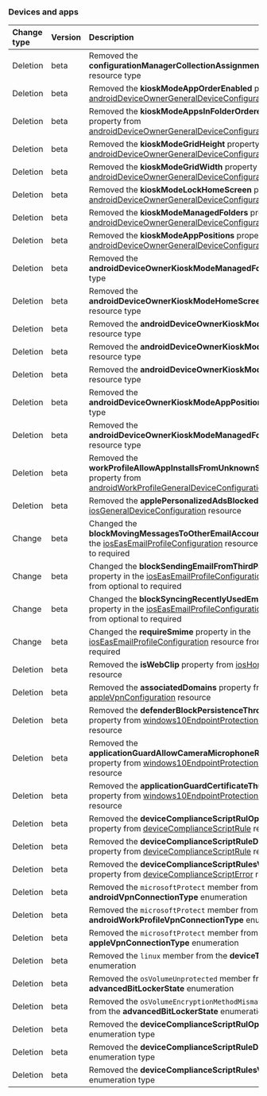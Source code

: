 ### Devices and apps

| **Change type** | **Version** | **Description** |
|:---|:---|:---|
|Deletion|beta|Removed the **configurationManagerCollectionAssignmentTarget** resource type|
|Deletion|beta|Removed the **kioskModeAppOrderEnabled** property from [androidDeviceOwnerGeneralDeviceConfiguration](https://docs.microsoft.com/en-us/graph/api/resources/intune-androidDeviceOwnerGeneralDeviceConfiguration?view=graph-rest-beta) resource|
|Deletion|beta|Removed the **kioskModeAppsInFolderOrderedByName** property from [androidDeviceOwnerGeneralDeviceConfiguration](https://docs.microsoft.com/en-us/graph/api/resources/intune-androidDeviceOwnerGeneralDeviceConfiguration?view=graph-rest-beta) resource|
|Deletion|beta|Removed the **kioskModeGridHeight** property from [androidDeviceOwnerGeneralDeviceConfiguration](https://docs.microsoft.com/en-us/graph/api/resources/intune-androidDeviceOwnerGeneralDeviceConfiguration?view=graph-rest-beta) resource|
|Deletion|beta|Removed the **kioskModeGridWidth** property from [androidDeviceOwnerGeneralDeviceConfiguration](https://docs.microsoft.com/en-us/graph/api/resources/intune-androidDeviceOwnerGeneralDeviceConfiguration?view=graph-rest-beta) resource|
|Deletion|beta|Removed the **kioskModeLockHomeScreen** property from [androidDeviceOwnerGeneralDeviceConfiguration](https://docs.microsoft.com/en-us/graph/api/resources/intune-androidDeviceOwnerGeneralDeviceConfiguration?view=graph-rest-beta) resource|
|Deletion|beta|Removed the **kioskModeManagedFolders** property from [androidDeviceOwnerGeneralDeviceConfiguration](https://docs.microsoft.com/en-us/graph/api/resources/intune-androidDeviceOwnerGeneralDeviceConfiguration?view=graph-rest-beta) resource|
|Deletion|beta|Removed the **kioskModeAppPositions** property from [androidDeviceOwnerGeneralDeviceConfiguration](https://docs.microsoft.com/en-us/graph/api/resources/intune-androidDeviceOwnerGeneralDeviceConfiguration?view=graph-rest-beta) resource|
|Deletion|beta|Removed the **androidDeviceOwnerKioskModeManagedFolder** resource type|
|Deletion|beta|Removed the **androidDeviceOwnerKioskModeHomeScreenItem** resource type|
|Deletion|beta|Removed the **androidDeviceOwnerKioskModeFolderItem** resource type|
|Deletion|beta|Removed the **androidDeviceOwnerKioskModeWeblink** resource type|
|Deletion|beta|Removed the **androidDeviceOwnerKioskModeApp** resource type|
|Deletion|beta|Removed the **androidDeviceOwnerKioskModeAppPositionItem** resource type|
|Deletion|beta|Removed the **androidDeviceOwnerKioskModeManagedFolderReference** resource type|
|Deletion|beta|Removed the **workProfileAllowAppInstallsFromUnknownSources** property from [androidWorkProfileGeneralDeviceConfiguration](https://docs.microsoft.com/en-us/graph/api/resources/intune-androidWorkProfileGeneralDeviceConfiguration?view=graph-rest-beta) resource|
|Deletion|beta|Removed the **applePersonalizedAdsBlocked** property from [iosGeneralDeviceConfiguration](https://docs.microsoft.com/en-us/graph/api/resources/intune-iosGeneralDeviceConfiguration?view=graph-rest-beta) resource|
|Change|beta|Changed the **blockMovingMessagesToOtherEmailAccounts** property in the [iosEasEmailProfileConfiguration](https://docs.microsoft.com/en-us/graph/api/resources/intune-iosEasEmailProfileConfiguration?view=graph-rest-beta) resource from optional to required|
|Change|beta|Changed the **blockSendingEmailFromThirdPartyApps** property in the [iosEasEmailProfileConfiguration](https://docs.microsoft.com/en-us/graph/api/resources/intune-iosEasEmailProfileConfiguration?view=graph-rest-beta) resource from optional to required|
|Change|beta|Changed the **blockSyncingRecentlyUsedEmailAddresses** property in the [iosEasEmailProfileConfiguration](https://docs.microsoft.com/en-us/graph/api/resources/intune-iosEasEmailProfileConfiguration?view=graph-rest-beta) resource from optional to required|
|Change|beta|Changed the **requireSmime** property in the [iosEasEmailProfileConfiguration](https://docs.microsoft.com/en-us/graph/api/resources/intune-iosEasEmailProfileConfiguration?view=graph-rest-beta) resource from optional to required|
|Deletion|beta|Removed the **isWebClip** property from [iosHomeScreenApp](https://docs.microsoft.com/en-us/graph/api/resources/intune-iosHomeScreenApp?view=graph-rest-beta) resource|
|Deletion|beta|Removed the **associatedDomains** property from [appleVpnConfiguration](https://docs.microsoft.com/en-us/graph/api/resources/intune-appleVpnConfiguration?view=graph-rest-beta) resource|
|Deletion|beta|Removed the **defenderBlockPersistenceThroughWmiType** property from [windows10EndpointProtectionConfiguration](https://docs.microsoft.com/en-us/graph/api/resources/intune-windows10EndpointProtectionConfiguration?view=graph-rest-beta) resource|
|Deletion|beta|Removed the **applicationGuardAllowCameraMicrophoneRedirection** property from [windows10EndpointProtectionConfiguration](https://docs.microsoft.com/en-us/graph/api/resources/intune-windows10EndpointProtectionConfiguration?view=graph-rest-beta) resource|
|Deletion|beta|Removed the **applicationGuardCertificateThumbprints** property from [windows10EndpointProtectionConfiguration](https://docs.microsoft.com/en-us/graph/api/resources/intune-windows10EndpointProtectionConfiguration?view=graph-rest-beta) resource|
|Deletion|beta|Removed the **deviceComplianceScriptRulOperator** property from [deviceComplianceScriptRule](https://docs.microsoft.com/en-us/graph/api/resources/intune-deviceComplianceScriptRule?view=graph-rest-beta) resource|
|Deletion|beta|Removed the **deviceComplianceScriptRuleDataType** property from [deviceComplianceScriptRule](https://docs.microsoft.com/en-us/graph/api/resources/intune-deviceComplianceScriptRule?view=graph-rest-beta) resource|
|Deletion|beta|Removed the **deviceComplianceScriptRulesValidationError** property from [deviceComplianceScriptError](https://docs.microsoft.com/en-us/graph/api/resources/intune-deviceComplianceScriptError?view=graph-rest-beta) resource|
|Deletion|beta|Removed the `microsoftProtect` member from the **androidVpnConnectionType** enumeration|
|Deletion|beta|Removed the `microsoftProtect` member from the **androidWorkProfileVpnConnectionType** enumeration|
|Deletion|beta|Removed the `microsoftProtect` member from the **appleVpnConnectionType** enumeration|
|Deletion|beta|Removed the `linux` member from the **deviceType** enumeration|
|Deletion|beta|Removed the `osVolumeUnprotected` member from the **advancedBitLockerState** enumeration|
|Deletion|beta|Removed the `osVolumeEncryptionMethodMismatch` member from the **advancedBitLockerState** enumeration|
|Deletion|beta|Removed the **deviceComplianceScriptRulOperator** enumeration type|
|Deletion|beta|Removed the **deviceComplianceScriptRuleDataType** enumeration type|
|Deletion|beta|Removed the **deviceComplianceScriptRulesValidationError** enumeration type|
